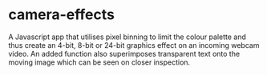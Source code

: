 # camera-effects
A Javascript app that utilises pixel binning to limit the colour palette and thus create an 4-bit, 8-bit or 24-bit graphics effect on an incoming webcam video. An added function also superimposes transparent text onto the moving image which can be seen on closer inspection.
